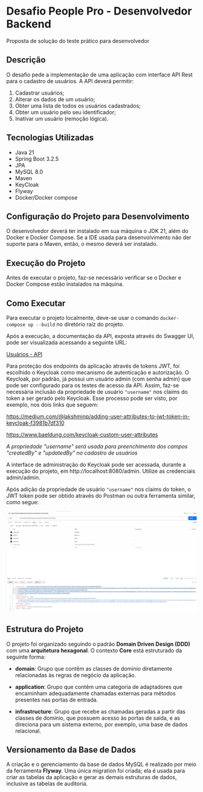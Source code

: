 # Desafio People Pro - Desenvolvedor Backend
Proposta de solução do teste prático para desenvolvedor

## Descrição

O desafio pede a implementação de uma aplicação com interface API Rest para o cadastro de usuários. A API deverá permitir:

1. Cadastrar usuários;
2. Alterar os dados de um usuário;
3. Obter uma lista de todos os usuários cadastrados;
4. Obter um usuário pelo seu identificador;
5. Inativar um usuário (remoção lógica).

## Tecnologias Utilizadas

- Java 21
- Spring Boot 3.2.5
- JPA
- MySQL 8.0
- Maven
- KeyCloak
- Flyway
- Docker/Docker compose

## Configuração do Projeto para Desenvolvimento

O desenvolvedor deverá ter instalado em sua máquina o JDK 21, além do Docker e Docker Compose. Se a IDE usada para desenvolvimento não der suporte para o Maven, então, o mesmo deverá ser instalado.

## Execução do Projeto

Antes de executar o projeto, faz-se necessário verificar se o Docker e Docker Compose estão instalados na máquina.

## Como Executar

Para executar o projeto localmente, deve-se usar o comando `docker-compose up --build` no diretório raíz do projeto.

Após a execução, a documentação da API, exposta através do Swagger UI, pode ser visualizada acessando a seguinte URL:

[Usuários - API](http://localhost:8989/swagger-ui/index.html)

Para proteção dos endpoints da aplicação através de tokens JWT, foi escolhido o Keycloak como mecanismo de autenticação e autorização. O Keycloak, por padrão, já possui um usuário admin (com senha admin) que pode ser configurado para os testes de acesso da API.
Assim, faz-se necessária inclusão da propriedade de usuário `"username"` nos claims do token a ser gerado pelo Keycloak. Esse processo pode ser visto, por exemplo, nos dois links que seguem: 

https://medium.com/@lakshminp/adding-user-attributes-to-jwt-token-in-keycloak-f3981b7df310

https://www.baeldung.com/keycloak-custom-user-attributes

*A propriedade "username" será usada para preenchimento dos campos "createdBy" e "updatedBy" no cadastro de usuários*

A interface de administração do Keycloak pode ser acessada, durante a execução do projeto, em http://localhost:8080/admin. Utilize as credenciais admin/admin.

Após adição da propriedade de usuário `"username"` nos claims do token, o JWT token pode ser obtido através do Postman ou outra ferramenta similar, como segue:

![JWT Token Postman](images/jwt-postman.png)

## Estrutura do Projeto

O projeto foi organizado seguindo o padrão **Domain Driven Design (DDD)** com uma **arquitetura hexagonal**. O contexto **Core** está estruturado da seguinte forma:

- **domain**: Grupo que contêm as classes de domínio diretamente relacionadas às regras de negócio da aplicação.

- **application**: Grupo que contêm uma categoria de adaptadores que encaminham adequadamente chamadas externas para métodos presentes nas portas de entrada.

- **infrastructure**: Grupo que recebe as chamadas geradas a partir das classes de domínio, que possuem acesso às portas de saída, e as direciona para um sistema externo, por exemplo, uma base de dados relacional.

## Versionamento da Base de Dados

A criação e o gerenciamento da base de dados MySQL é realizado por meio da ferramenta **Flyway**. Uma única migration foi criada; ela é usada para criar as tabelas da aplicação e gerar as demais estruturas de dados, inclusive as tabelas de auditoria.
